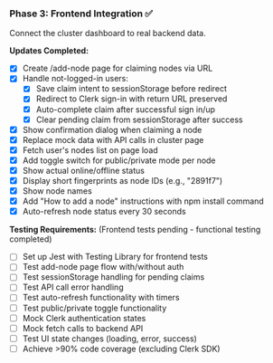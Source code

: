 ### Phase 3: Frontend Integration ✅

Connect the cluster dashboard to real backend data.

**Updates Completed:**
- [x] Create /add-node page for claiming nodes via URL
- [x] Handle not-logged-in users:
  - [x] Save claim intent to sessionStorage before redirect
  - [x] Redirect to Clerk sign-in with return URL preserved
  - [x] Auto-complete claim after successful sign in/up
  - [x] Clear pending claim from sessionStorage after success
- [x] Show confirmation dialog when claiming a node
- [x] Replace mock data with API calls in cluster page
- [x] Fetch user's nodes list on page load
- [x] Add toggle switch for public/private mode per node
- [x] Show actual online/offline status
- [x] Display short fingerprints as node IDs (e.g., "2891f7")
- [x] Show node names
- [x] Add "How to add a node" instructions with npm install command
- [x] Auto-refresh node status every 30 seconds

**Testing Requirements:** (Frontend tests pending - functional testing completed)
- [ ] Set up Jest with Testing Library for frontend tests
- [ ] Test add-node page flow with/without auth
- [ ] Test sessionStorage handling for pending claims
- [ ] Test API call error handling
- [ ] Test auto-refresh functionality with timers
- [ ] Test public/private toggle functionality
- [ ] Mock Clerk authentication states
- [ ] Mock fetch calls to backend API
- [ ] Test UI state changes (loading, error, success)
- [ ] Achieve >90% code coverage (excluding Clerk SDK)
